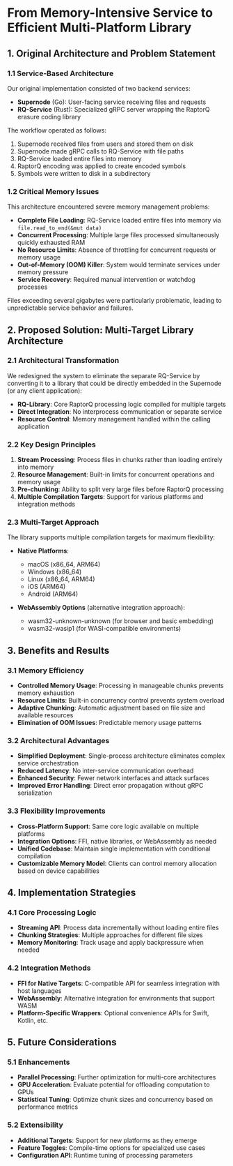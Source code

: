 # From Memory-Intensive Service to Efficient Multi-Platform Library

## 1. Original Architecture and Problem Statement

### 1.1 Service-Based Architecture

Our original implementation consisted of two backend services:

- **Supernode** (Go): User-facing service receiving files and requests
- **RQ-Service** (Rust): Specialized gRPC server wrapping the RaptorQ erasure coding library

The workflow operated as follows:
1. Supernode received files from users and stored them on disk
2. Supernode made gRPC calls to RQ-Service with file paths
3. RQ-Service loaded entire files into memory
4. RaptorQ encoding was applied to create encoded symbols
5. Symbols were written to disk in a subdirectory

### 1.2 Critical Memory Issues

This architecture encountered severe memory management problems:

- **Complete File Loading**: RQ-Service loaded entire files into memory via `file.read_to_end(&mut data)`
- **Concurrent Processing**: Multiple large files processed simultaneously quickly exhausted RAM
- **No Resource Limits**: Absence of throttling for concurrent requests or memory usage
- **Out-of-Memory (OOM) Killer**: System would terminate services under memory pressure
- **Service Recovery**: Required manual intervention or watchdog processes

Files exceeding several gigabytes were particularly problematic, leading to unpredictable service behavior and failures.

## 2. Proposed Solution: Multi-Target Library Architecture

### 2.1 Architectural Transformation

We redesigned the system to eliminate the separate RQ-Service by converting it to a library that could be directly embedded in the Supernode (or any client application):

- **RQ-Library**: Core RaptorQ processing logic compiled for multiple targets
- **Direct Integration**: No interprocess communication or separate service
- **Resource Control**: Memory management handled within the calling application

### 2.2 Key Design Principles

1. **Stream Processing**: Process files in chunks rather than loading entirely into memory
2. **Resource Management**: Built-in limits for concurrent operations and memory usage
3. **Pre-chunking**: Ability to split very large files before RaptorQ processing
4. **Multiple Compilation Targets**: Support for various platforms and integration methods

### 2.3 Multi-Target Approach

The library supports multiple compilation targets for maximum flexibility:

- **Native Platforms**:
  - macOS (x86_64, ARM64)
  - Windows (x86_64)
  - Linux (x86_64, ARM64)
  - iOS (ARM64)
  - Android (ARM64)

- **WebAssembly Options** (alternative integration approach):
  - wasm32-unknown-unknown (for browser and basic embedding)
  - wasm32-wasip1 (for WASI-compatible environments)

## 3. Benefits and Results

### 3.1 Memory Efficiency

- **Controlled Memory Usage**: Processing in manageable chunks prevents memory exhaustion
- **Resource Limits**: Built-in concurrency control prevents system overload
- **Adaptive Chunking**: Automatic adjustment based on file size and available resources
- **Elimination of OOM Issues**: Predictable memory usage patterns

### 3.2 Architectural Advantages

- **Simplified Deployment**: Single-process architecture eliminates complex service orchestration
- **Reduced Latency**: No inter-service communication overhead
- **Enhanced Security**: Fewer network interfaces and attack surfaces
- **Improved Error Handling**: Direct error propagation without gRPC serialization

### 3.3 Flexibility Improvements

- **Cross-Platform Support**: Same core logic available on multiple platforms
- **Integration Options**: FFI, native libraries, or WebAssembly as needed
- **Unified Codebase**: Maintain single implementation with conditional compilation
- **Customizable Memory Model**: Clients can control memory allocation based on device capabilities

## 4. Implementation Strategies

### 4.1 Core Processing Logic

- **Streaming API**: Process data incrementally without loading entire files
- **Chunking Strategies**: Multiple approaches for different file sizes
- **Memory Monitoring**: Track usage and apply backpressure when needed

### 4.2 Integration Methods

- **FFI for Native Targets**: C-compatible API for seamless integration with host languages
- **WebAssembly**: Alternative integration for environments that support WASM
- **Platform-Specific Wrappers**: Optional convenience APIs for Swift, Kotlin, etc.

## 5. Future Considerations

### 5.1 Enhancements

- **Parallel Processing**: Further optimization for multi-core architectures
- **GPU Acceleration**: Evaluate potential for offloading computation to GPUs
- **Statistical Tuning**: Optimize chunk sizes and concurrency based on performance metrics

### 5.2 Extensibility

- **Additional Targets**: Support for new platforms as they emerge
- **Feature Toggles**: Compile-time options for specialized use cases
- **Configuration API**: Runtime tuning of processing parameters
